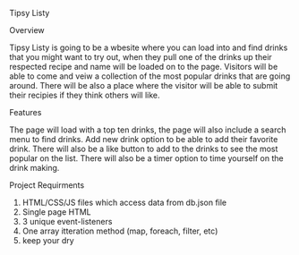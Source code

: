 Tipsy Listy

Overview 

Tipsy Listy is going to be a wbesite where you can load into and find drinks
that you might want to try out, when they pull one of the drinks up their
respected recipe and name will be loaded on to the page. Visitors will be
able to come and veiw a collection of the most popular drinks that are going
around. There will be also a place where the visitor will be able to submit
their recipies if they think others will like. 

Features

The page will load with a top ten drinks, the page will also include a search 
menu to find drinks. Add new drink option to be able to add their favorite
drink. There will also be a like button to add to the drinks to see the most 
popular on the list. There will also be a timer option to time yourself on 
the drink making.

Project Requirments
1. HTML/CSS/JS files which access data from db.json file
2. Single page HTML
3. 3 unique event-listeners
4. One array itteration method (map, foreach, filter, etc)
5. keep your dry 
